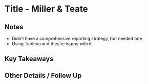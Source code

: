 # Title - Miller & Teate

## Notes

- Didn't have a comprehensive reporting strategy, but needed one
- Using Tableau and they're happy with it

## Key Takeaways



## Other Details / Follow Up
